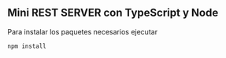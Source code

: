 ## Mini REST SERVER con TypeScript y Node

Para instalar los paquetes necesarios ejecutar
```
npm install
```